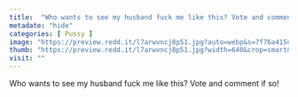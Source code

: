```yaml
---
title:  "Who wants to see my husband fuck me like this? Vote and comment if so!"
metadate: "hide"
categories: [ Pussy ]
image: "https://preview.redd.it/l7arwvncj8p51.jpg?auto=webp&s=7f76a415eef2f0a100bf78dcb10400ec2fbcc75b"
thumb: "https://preview.redd.it/l7arwvncj8p51.jpg?width=640&crop=smart&auto=webp&s=328d3ca4228e4dc9d23f04dad39d6093da588aae"
visit: ""
---
```

Who wants to see my husband fuck me like this? Vote and comment if so!
